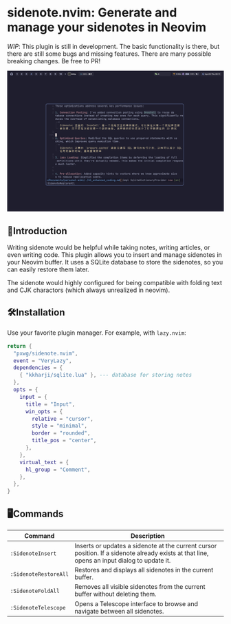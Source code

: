 # sidenote.nvim: Generate and manage your sidenotes in Neovim

*WIP*: This plugin is still in development. The basic functionality is there, but there are still some bugs and missing features. There are many possible breaking changes. Be free to PR!

<p align="center">
  <img src="./fig/79F25609-7B02-41D2-BC15-E2F8DD5A269E.jpeg" alt="Sidenote">
</p>

## 🤔Introduction

Writing sidenote would be helpful while taking notes, writing articles, or even writing code. This plugin allows you to insert and manage sidenotes in your Neovim buffer. It uses a SQLite database to store the sidenotes, so you can easily restore them later.

The sidenote would highly configured for being compatible with folding text and CJK charactors (which always unrealized in neovim).


## 🛠Installation

Use your favorite plugin manager. For example, with `lazy.nvim`:

```lua
return {
  "pxwg/sidenote.nvim",
  event = "VeryLazy",
  dependencies = {
    { "kkharji/sqlite.lua" }, --- database for storing notes
  },
  opts = {
    input = {
      title = "Input",
      win_opts = {
        relative = "cursor",
        style = "minimal",
        border = "rounded",
        title_pos = "center",
      },
    },
    virtual_text = {
      hl_group = "Comment",
    },
  },
}
```

## 🖥Commands

| Command | Description |
| --- | --- |
| `:SidenoteInsert` | Inserts or updates a sidenote at the current cursor position. If a sidenote already exists at that line, opens an input dialog to update it. |
| `:SidenoteRestoreAll` | Restores and displays all sidenotes in the current buffer. |
| `:SidenoteFoldAll` | Removes all visible sidenotes from the current buffer without deleting them. |
| `:SidenoteTelescope` | Opens a Telescope interface to browse and navigate between all sidenotes. |
